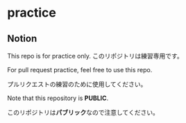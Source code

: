 # practice
## Notion
This repo is for practice only.
このリポジトリは練習専用です。

For pull request practice, feel free to use this repo.

プルリクエストの練習のために使用してください。

Note that this repository is **PUBLIC**.

このリポジトリは**パブリック**なので注意してください。